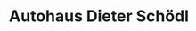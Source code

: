 ---
title: "Autohaus Dieter Schödl"
url: /eichstaett/autohaus-dieter-schoedl/
shop: Autowerkstatt
---